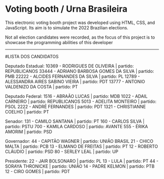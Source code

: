 # Voting booth / Urna Brasileira
This electronic voting booth project was developed using HTML, CSS, and JavaScript.
Its aim is to simulate the 2022 Brazilian elections. 

Not all election candidates were recorded, as the focus of this project is to showcase
the programming abilities of this developer

--------------------------------------------------------------------------------------
#LISTA DOS CANDIDATOS

Deputado Estadual:
10369 - RODRIGUES DE OLIVEIRA          | partido: REPUBLICANOS
33444 - ADRIANO BARBOSA GOMES DA SILVA | partido: PMB
22222 - ALCIDES FERNANDES DA SILVA     | partido: PL
12789 - ALESSANDRA AIRES SABINO VIEIRA | partido: PDT
13777 - ANTONIO VALDENIZO DA COSTA     | partido: PT

Deputado Federal:
1516 - ABRAÃO LUCAS       | partido: MDB
1022 - ADAIL CARNEIRO     | partido: REPUBLICANOS
5013 - ADELITA MONTEIRO   | partido: PSOL
2222 - ANDRÉ FERNANDES    | partido: PDT
1321 - CHRISTIANNE COELHO | partido: PT

Senador:
131 - CAMILO SANTANA | partido: PT
160 - CARLOS SILVA   | partido: PSTU
700 - KAMILA CARDOSO | partido: AVANTE
555 - ÉRIKA AMORIM   | partido: PSD

Governador:
44 - CAPITÃO WAGNER    | partido: UNIÃO BRASIL
21 - CHICO MALTA       | partido: PCB
13 - ELMANO DE FREITAS | partido: PT
12 - ROBERTO CLÁUDIO   | partido: PSD
80 - SERLEY LEAL       | partido: UP

Presidente:
22 - JAIR BOLSONARO   | partido: PL
13 - LULA             | partido: PT
44 - SORAYA THRONICKE | partido: UNIÃO
14 - PADRE KELMON     |  partido: PTB
12 - CIRO GOMES       | partido: PDT
